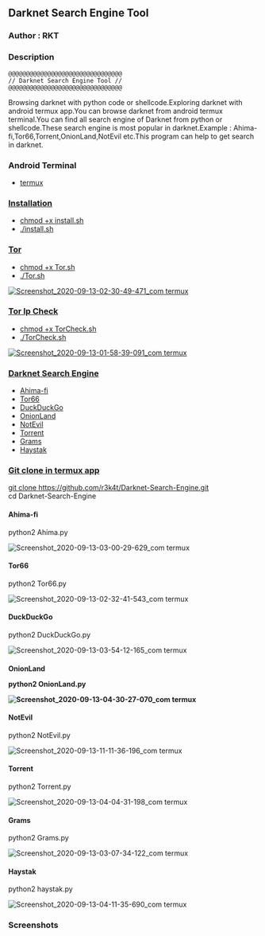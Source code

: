 <h2>Darknet Search Engine Tool</h2>

### Author : RKT ###

### Description ###

   
    @@@@@@@@@@@@@@@@@@@@@@@@@@@@@@@@
    // Darknet Search Engine Tool //
    @@@@@@@@@@@@@@@@@@@@@@@@@@@@@@@@


Browsing darknet with python code or shellcode.Exploring darknet with android termux app.You can browse darknet from android termux terminal.You can find all search engine of Darknet from python or shellcode.These search engine is most popular in darknet.Example : Ahima-fi,Tor66,Torrent,OnionLand,NotEvil etc.This program can help to get search in darknet.

### Android Terminal ###

<ul>
<li><a href="https://termux.com">termux</li>
</ul>

### Installation ###

<ul>
<li>chmod +x install.sh</li>
<li>./install.sh</li>
</ul>

### Tor ###

<ul>
<li>chmod +x Tor.sh</li>
<li>./Tor.sh</li>
</ul>

![Screenshot_2020-09-13-02-30-49-471_com termux](https://user-images.githubusercontent.com/69615463/93010502-13e3ce80-f5af-11ea-8cdb-a6907b15444b.jpg)

### Tor Ip Check ###

<ul>
<li>chmod +x TorCheck.sh</li>
<li>./TorCheck.sh</li>
</ul>

![Screenshot_2020-09-13-01-58-39-091_com termux](https://user-images.githubusercontent.com/69615463/93010545-b439f300-f5af-11ea-80fc-4067926ab794.jpg)


### Darknet Search Engine ###

<ul>
<li>Ahima-fi</li>
<li>Tor66</li>
<li>DuckDuckGo</li>
<li>OnionLand</li>
<li>NotEvil</li>
<li>Torrent</li>
<li>Grams</li>
<li>Haystak</li>
</ul>

### Git clone in termux app ###

git clone https://github.com/r3k4t/Darknet-Search-Engine.git
<br>
cd Darknet-Search-Engine
<br>

<h4>Ahima-fi</h4>

python2 Ahima.py

![Screenshot_2020-09-13-03-00-29-629_com termux](https://user-images.githubusercontent.com/69615463/93010745-8e155280-f5b1-11ea-9ae0-927b5f5da78d.jpg)

<h4>Tor66</h4>

python2 Tor66.py

![Screenshot_2020-09-13-02-32-41-543_com termux](https://user-images.githubusercontent.com/69615463/93010570-e8adaf00-f5af-11ea-8773-37b181022f10.jpg)

<h4>DuckDuckGo</h4>

python2 DuckDuckGo.py

![Screenshot_2020-09-13-03-54-12-165_com termux](https://user-images.githubusercontent.com/69615463/93010639-8903d380-f5b0-11ea-9416-f17491dc26c6.jpg)

<h4>OnionLand</li>

python2 OnionLand.py

![Screenshot_2020-09-13-04-30-27-070_com termux](https://user-images.githubusercontent.com/69615463/93010685-f0ba1e80-f5b0-11ea-86d2-d11f5a0f37ee.jpg)

<h4>NotEvil</h4>

python2 NotEvil.py

![Screenshot_2020-09-13-11-11-36-196_com termux](https://user-images.githubusercontent.com/69615463/93010801-0aa83100-f5b2-11ea-8f9f-65d2f1c03120.jpg)

<h4>Torrent</h4>

python2 Torrent.py

![Screenshot_2020-09-13-04-04-31-198_com termux](https://user-images.githubusercontent.com/69615463/93010717-3d9df500-f5b1-11ea-9e4e-40e40d0f396b.jpg)

<h4>Grams</h4>

python2 Grams.py

![Screenshot_2020-09-13-03-07-34-122_com termux](https://user-images.githubusercontent.com/69615463/93010612-44783800-f5b0-11ea-9a6b-c0fdd0cfe8cf.jpg)

<h4>Haystak</h4>

python2 haystak.py

![Screenshot_2020-09-13-04-11-35-690_com termux](https://user-images.githubusercontent.com/69615463/93010661-bb153580-f5b0-11ea-9100-ca380c3cea2e.jpg)

### Screenshots ###
